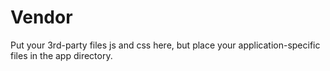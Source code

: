 Vendor
======

Put your 3rd-party files js and css here, but place your application-specific files in the app directory.

